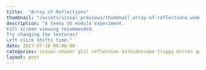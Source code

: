 ```yaml
---
title:  "Array of Reflections"
thumbnail: "/assets/visual_previews/thumbnail_array-of-reflections.webm"
description: "A teeny UV modulo experiment.
Full screen viewing recommended.
Try changing the textures!
Left click shifts time."
date: 2017-07-10 00:00:00
categories: visual shader glsl reflection kaleidoscope trippy mirror geometry
layout: post
---
```

